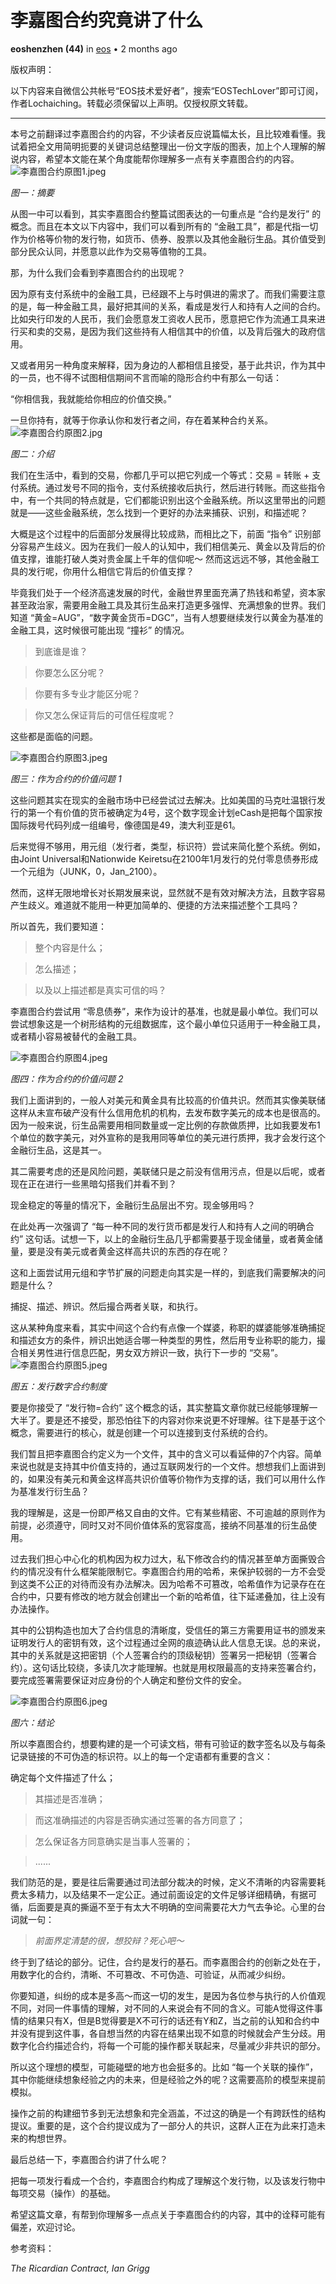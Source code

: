 # 李嘉图合约究竟讲了什么

**eoshenzhen (44)** in [eos](https://steemit.com/trending/eos) •  2 months ago

版权声明：

以下内容来自微信公共帐号“EOS技术爱好者”，搜索“EOSTechLover”即可订阅，作者Lochaiching。转载必须保留以上声明。仅授权原文转载。

------

本号之前翻译过李嘉图合约的内容，不少读者反应说篇幅太长，且比较难看懂。我试着把全文用简明扼要的关键词总结整理出一份文字版的图表，加上个人理解的解说内容，希望本文能在某个角度能帮你理解多一点有关李嘉图合约的内容。
![李嘉图合约原图1.jpeg](https://steemitimages.com/DQmSwQRZefgGW2rS39yMKuNk4HCwHDNZ4HdMAc4YqpWwTRX/%E6%9D%8E%E5%98%89%E5%9B%BE%E5%90%88%E7%BA%A6%E5%8E%9F%E5%9B%BE1.jpeg)

*图一：摘要*

从图一中可以看到，其实李嘉图合约整篇试图表达的一句重点是 “合约是发行” 的概念。而且在本文以下内容中，我们可以看到所有的 “金融工具”，都是代指一切作为价格等价物的发行物，如货币、债券、股票以及其他金融衍生品。其价值受到部分民众认同，并愿意以此作为交易等值物的工具。

那，为什么我们会看到李嘉图合约的出现呢？

因为原有支付系统中的金融工具，已经跟不上与时俱进的需求了。而我们需要注意的是，每一种金融工具，最好把其间的关系，看成是发行人和持有人之间的合约。比如央行印发的人民币，我们会愿意发工资收人民币，愿意把它作为流通工具来进行买和卖的交易，是因为我们这些持有人相信其中的价值，以及背后强大的政府信用。

又或者用另一种角度来解释，因为身边的人都相信且接受，基于此共识，作为其中的一员，也不得不试图相信期间不言而喻的隐形合约中有那么一句话：

“你相信我，我就能给你相应的价值交换。”

一旦你持有，就等于你承认你和发行者之间，存在着某种合约关系。
![李嘉图合约原图2.jpg](https://steemitimages.com/0x0/https://steemitimages.com/DQmc3hdYTJtZAEmCpFHusCttAM2ZrkmcKKd2FUVT49URYSb/%E6%9D%8E%E5%98%89%E5%9B%BE%E5%90%88%E7%BA%A6%E5%8E%9F%E5%9B%BE2.jpg)

*图二：介绍*

我们在生活中，看到的交易，你都几乎可以把它列成一个等式：交易 = 转账 + 支付系统。通过发号不同的指令，支付系统接收后执行，然后进行转账。而这些指令中，有一个共同的特点就是，它们都能识别出这个金融系统。所以这里带出的问题就是——这些金融系统，怎么找到一个更好的办法来捕获、识别，和描述呢？

大概是这个过程中的后面部分发展得比较成熟，而相比之下，前面 “指令” 识别部分容易产生歧义。因为在我们一般人的认知中，我们相信美元、黄金以及背后的价值支撑，谁能打破人类对贵金属上千年的信仰呢～ 然而这远远不够，其他金融工具的发行呢，你用什么相信它背后的价值支撑？

毕竟我们处于一个经济高速发展的时代，金融世界里面充满了热钱和希望，资本家甚至政治家，需要用金融工具及其衍生品来打造更多强悍、充满想象的世界。我们知道 “黄金=AUG”，“数字黄金货币=DGC”，当有人想要继续发行以黄金为基准的金融工具，这时候很可能出现 “撞衫” 的情况。

> 到底谁是谁？

> 你要怎么区分呢？

> 你要有多专业才能区分呢？

> 你又怎么保证背后的可信任程度呢？

这些都是面临的问题。

![李嘉图合约原图3.jpeg](https://steemitimages.com/DQmeLijkV7BkGTKU6xSDMozGEBGA1GRDYx4dq69P8WK8a9Z/%E6%9D%8E%E5%98%89%E5%9B%BE%E5%90%88%E7%BA%A6%E5%8E%9F%E5%9B%BE3.jpeg)

*图三：作为合约的价值问题 1*

这些问题其实在现实的金融市场中已经尝试过去解决。比如美国的马克吐温银行发行的第一个有价值的货币被确定为4号，这个数字现金计划eCash是把每个国家按国际拨号代码列成一组编号，像德国是49，澳大利亚是61。

后来觉得不够用，用元组（发行者，类型，标识符）尝试来简化整个系统。例如，由Joint Universal和Nationwide Keiretsu在2100年1月发行的兑付零息债券形成一个元组为（JUNK，0，Jan_2100）。

然而，这样无限地增长对长期发展来说，显然就不是有效对解决方法，且数字容易产生歧义。难道就不能用一种更加简单的、便捷的方法来描述整个工具吗？

所以首先，我们要知道：

> 整个内容是什么；

> 怎么描述；

> 以及以上描述都是真实可信的吗？

李嘉图合约尝试用 “零息债券”，来作为设计的基准，也就是最小单位。我们可以尝试想象这是一个树形结构的元组数据库，这个最小单位只适用于一种金融工具，或者精小容易被替代的金融工具。

![李嘉图合约原图4.jpeg](https://steemitimages.com/0x0/https://steemitimages.com/DQmewT6gSCVY4zbXfevCdtinHXXbHCHCe8bLWy77KgB2fqj/%E6%9D%8E%E5%98%89%E5%9B%BE%E5%90%88%E7%BA%A6%E5%8E%9F%E5%9B%BE4.jpeg)

*图四：作为合约的价值问题 2*

我们上面讲到的，一般人对美元和黄金具有比较高的价值共识。然而其实像美联储这样从未宣布破产没有什么信用危机的机构，去发布数字美元的成本也是很高的。因为一般来说，衍生品需要用相同数量或一定比例的存款做质押，比如我要发布1个单位的数字美元，对外宣称的是我用同等单位的美元进行质押，我才会发行这个金融衍生品，这是其一。

其二需要考虑的还是风险问题，美联储只是之前没有信用污点，但是以后呢，或者现在正在进行一些黑暗勾搭我们并看不到？

现金稳定的等量的情况下，金融衍生品层出不穷。现金够用吗？

在此处再一次强调了 “每一种不同的发行货币都是发行人和持有人之间的明确合约” 这句话。试想一下，以上的金融衍生品几乎都需要基于现金储量，或者黄金储量，要是没有美元或者黄金这样高共识的东西的存在呢？

这和上面尝试用元组和字节扩展的问题走向其实是一样的，到底我们需要解决的问题是什么？

捕捉、描述、辨识。然后撮合两者关联，和执行。

这从某种角度来看，其实中间这个合约有点像一个媒婆，称职的媒婆能够准确捕捉和描述女方的条件，辨识出她适合哪一种类型的男性，然后用专业称职的能力，撮合相关男性进行信息匹配，男女双方辨识一致，执行下一步的 “交易”。
![李嘉图合约原图5.jpeg](https://steemitimages.com/DQmda85rFQJJMdn8Br7RfghstE2KykoJ5eSBikFeLtT2D2W/%E6%9D%8E%E5%98%89%E5%9B%BE%E5%90%88%E7%BA%A6%E5%8E%9F%E5%9B%BE5.jpeg)

*图五：发行数字合约制度*

要是你接受了 “发行物=合约” 这个概念的话，其实整篇文章你就已经能够理解一大半了。要是还不接受，那恐怕往下的内容对你来说更不好理解。往下是基于这个概念，需要进行的核心，就是创建一个可以连接到支付系统的合约。

我们暂且把李嘉图合约定义为一个文件，其中的含义可以看延伸的7个内容。简单来说也就是支持其中价值支持的，通过互联网发行的一个文件。想想我们上面讲到的，如果没有美元和黄金这样高共识价值等价物作为支撑的话，我们可以用什么作为基准发行衍生品？

我的理解是，这是一份即严格又自由的文件。它有某些精密、不可逾越的原则作为前提，必须遵守，同时又对不同价值体系的宽容度高，接纳不同基准的衍生品使用。

过去我们担心中心化的机构因为权力过大，私下修改合约的情况甚至单方面撕毁合约的情况没有什么框架能限制它。李嘉图合约用的哈希，来保护较弱的一方不会受到这类不公正的对待而没有办法解决。因为哈希不可篡改，哈希值作为记录存在在合约中，只要有修改的地方就会创建出一个新的哈希值，往下延递叠加，往上没有办法操作。

其中的公钥构造也加大了合约信息的清晰度，受信任的第三方需要用证书的颁发来证明发行人的密钥有效，这个过程通过全网的痕迹确认此人信息无误。总的来说，其中的关系就是这把密钥（个人签署合约的顶级秘钥）签署另一把秘钥（签署合约）。这句话比较绕，多读几次才能理解。也就是用权限最高的支持来签署合约，要完成签署需要保证对应身份的个人确定和整份文件的安全。

![李嘉图合约原图6.jpeg](https://steemitimages.com/0x0/https://steemitimages.com/DQmNW829Gdjvq5kyXZDZvgLak8fjUCTTmddo82ko3jqTmk6/%E6%9D%8E%E5%98%89%E5%9B%BE%E5%90%88%E7%BA%A6%E5%8E%9F%E5%9B%BE6.jpeg)

*图六：结论*

所以李嘉图合约，想要构建的是一个可读文档，带有可验证的数字签名以及与每条记录链接的不可伪造的标识符。以上的每一个定语都有重要的含义：

确定每个文件描述了什么；

> 其描述是否准确；

> 而这准确描述的内容是否确实通过签署的各方同意了；

> 怎么保证各方同意确实是当事人签署的；

> ......

我们防范的是，要是往后需要通过司法部分裁决的时候，定义不清晰的内容需要耗费太多精力，以及结果不一定公正。通过前面设定的文件足够详细精确，有据可循，后面要是真的撕逼不至于有太大不明确的空间需要花大力气去争论。心里的台词就一句：

> *前面界定清楚的很，想狡辩？死心吧～*

终于到了结论的部分。记住，合约是发行的基石。而李嘉图合约的创新之处在于，用数字化的合约，清晰、不可篡改、不可伪造、可验证，从而减少纠纷。

你要知道，纠纷的成本是多高～而这一切的发生，是因为各位参与执行的人价值观不同，对同一件事情的理解，对不同的人来说会有不同的含义。可能A觉得这件事情的结果只有X，但是B觉得要是X不可行的话还有Y和Z，当之前的认知和合约中并没有提到这件事，各自想当然的内容在结果出现不如意的时候就会产生分歧。用数字化合约描述合约，将每一个可能的操作都关联起来，尽量减少非共识的部分。

所以这个理想的模型，可能碰壁的地方也会挺多的。比如 “每一个关联的操作”，其中你能继续想象经验之内的未来，但是经验之外的呢？这需要高阶的模型来提前模拟。

操作之前的构建细节多到无法想象和完全涵盖，不过这的确是一个有跨跃性的结构提议。重要的是，这个合约提议成为了一部分人的共识，这群人正在为此来打造未来的构想世界。

最后总结一下，李嘉图合约讲了什么呢？

把每一项发行看成一个合约，李嘉图合约构成了理解这个发行物，以及该发行物中每项交易（操作）的基础。

希望这篇文章，有帮到你理解多一点点关于李嘉图合约的内容，其中的诠释可能有偏差，欢迎讨论。

参考资料：

*The Ricardian Contract, Ian Grigg*

